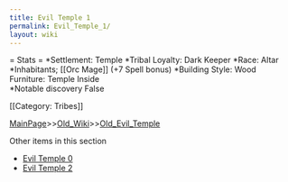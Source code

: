 ```yaml
---
title: Evil Temple 1
permalink: Evil_Temple_1/
layout: wiki
---
```

= Stats =
*Settlement: Temple 
*Tribal Loyalty: Dark Keeper 
*Race: Altar 
*Inhabitants; [[Orc Mage]] (+7 Spell bonus)
*Building Style: Wood
Furniture: Temple Inside  
*Notable discovery False

[[Category: Tribes]]

[MainPage](/keeperrl_wiki/ "wikilink")>>[Old_Wiki](/keeperrl_wiki/Old_Wiki "wikilink")>>[Old_Evil_Temple](/keeperrl_wiki/Old_Evil_Temple "wikilink")

Other items in this section
-    [Evil Temple 0](/keeperrl_wiki/Evil_Temple_0 "wikilink")
-    [Evil Temple 2](/keeperrl_wiki/Evil_Temple_2 "wikilink")
